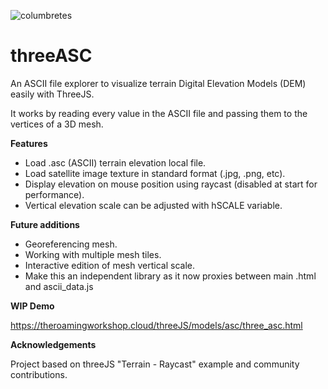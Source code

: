 ![columbretes](https://user-images.githubusercontent.com/63456390/215267062-a8a1fd75-13e5-41c4-95d2-3e3f2cf1f787.png)
# threeASC
An ASCII file explorer to visualize terrain Digital Elevation Models (DEM) easily with ThreeJS.

It works by reading every value in the ASCII file and passing them to the vertices of a 3D mesh.

**Features**

* Load .asc (ASCII) terrain elevation local file.
* Load satellite image texture in standard format (.jpg, .png, etc).
* Display elevation on mouse position using raycast (disabled at start for performance).
* Vertical elevation scale can be adjusted with hSCALE variable.

**Future additions**

* Georeferencing mesh.
* Working with multiple mesh tiles.
* Interactive edition of mesh vertical scale.
* Make this an independent library as it now proxies between main .html and ascii_data.js

**WIP Demo**

https://theroamingworkshop.cloud/threeJS/models/asc/three_asc.html

**Acknowledgements**

Project based on threeJS "Terrain - Raycast" example and community contributions.
